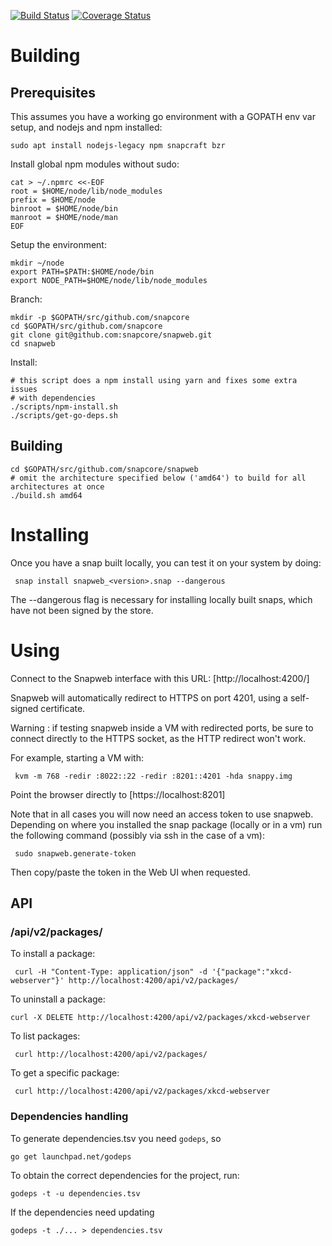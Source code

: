 [![Build Status](https://travis-ci.org/snapcore/snapweb.svg?branch=master)](https://travis-ci.org/snapcore/snapweb)
[![Coverage Status](https://coveralls.io/repos/github/snapcore/snapweb/badge.svg?branch=master)](https://coveralls.io/github/snapcore/snapweb?branch=master)

# Building

## Prerequisites

This assumes you have a working go environment with a GOPATH env var setup,
and nodejs and npm installed:

    sudo apt install nodejs-legacy npm snapcraft bzr

Install global npm modules without sudo:

    cat > ~/.npmrc <<-EOF
	root = $HOME/node/lib/node_modules
	prefix = $HOME/node
	binroot = $HOME/node/bin
	manroot = $HOME/node/man
	EOF

Setup the environment:

    mkdir ~/node
    export PATH=$PATH:$HOME/node/bin
    export NODE_PATH=$HOME/node/lib/node_modules

Branch:

    mkdir -p $GOPATH/src/github.com/snapcore
    cd $GOPATH/src/github.com/snapcore
    git clone git@github.com:snapcore/snapweb.git
    cd snapweb
    
Install:

    # this script does a npm install using yarn and fixes some extra issues
    # with dependencies
    ./scripts/npm-install.sh
    ./scripts/get-go-deps.sh


## Building

    cd $GOPATH/src/github.com/snapcore/snapweb
    # omit the architecture specified below ('amd64') to build for all architectures at once
    ./build.sh amd64

# Installing

Once you have a snap built locally, you can test it on your system by doing:

     snap install snapweb_<version>.snap --dangerous

The --dangerous flag is necessary for installing locally built snaps, which
have not been signed by the store.

# Using

Connect to the Snapweb interface with this URL: [http://localhost:4200/]

Snapweb will automatically redirect to HTTPS on port 4201, using a self-signed
certificate.

Warning : if testing snapweb inside a VM with redirected ports, be sure to
connect directly to the HTTPS socket, as the HTTP redirect won't work.

For example, starting a VM with:

     kvm -m 768 -redir :8022::22 -redir :8201::4201 -hda snappy.img

Point the browser directly to [https://localhost:8201]

Note that in all cases you will now need an access token to use snapweb.
Depending on where you installed the snap package (locally or in a vm)
run the following command (possibly via ssh in the case of a vm):

     sudo snapweb.generate-token

Then copy/paste the token in the Web UI when requested.

## API

### /api/v2/packages/

To install a package:

     curl -H "Content-Type: application/json" -d '{"package":"xkcd-webserver"}' http://localhost:4200/api/v2/packages/

To uninstall a package:

    curl -X DELETE http://localhost:4200/api/v2/packages/xkcd-webserver

To list packages:

     curl http://localhost:4200/api/v2/packages/

To get a specific package:

     curl http://localhost:4200/api/v2/packages/xkcd-webserver

### Dependencies handling

To generate dependencies.tsv you need `godeps`, so

    go get launchpad.net/godeps

To obtain the correct dependencies for the project, run:

    godeps -t -u dependencies.tsv

If the dependencies need updating

    godeps -t ./... > dependencies.tsv

